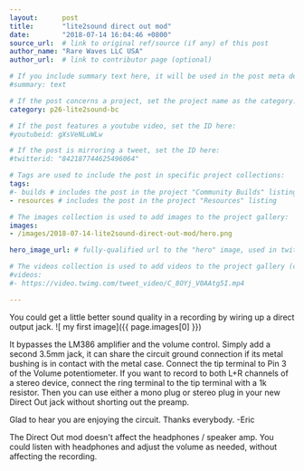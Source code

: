 ```yaml
---
layout:      post
title:       "lite2sound direct out mod"
date:        "2018-07-14 16:04:46 +0800"
source_url:  # link to original ref/source (if any) of this post
author_name: "Rare Waves LLC USA"
author_url:  # link to contributor page (optional)

# If you include summary text here, it will be used in the post meta description instead of an excerpt from the post body
#summary: text

# If the post concerns a project, set the project name as the category:
category: p26-lite2sound-bc

# If the post features a youtube video, set the ID here:
#youtubeid: gXsVeNLuWLw

# If the post is mirroring a tweet, set the ID here:
#twitterid: "842187744625496064"

# Tags are used to include the post in specific project collections:
tags:
#- builds # includes the post in the project "Community Builds" listing
- resources # includes the post in the project "Resources" listing

# The images collection is used to add images to the project gallery:
images:
- /images/2018-07-14-lite2sound-direct-out-mod/hero.png

hero_image_url: # fully-qualified url to the "hero" image, used in twitter cards for example

# The videos collection is used to add videos to the project gallery (currently only mp4):
#videos:
#- https://video.twimg.com/tweet_video/C_8OYj_V0AAtg5I.mp4

---
```


You could get a little better sound quality in a recording by wiring up a direct output jack.
![ my first image]({{ page.images[0] }})

It bypasses the LM386 amplifier and the volume control.  Simply add a second 3.5mm jack, it can share the circuit ground connection if its metal bushing is in contact with the metal case.  Connect the tip terminal to Pin 3 of the Volume potentiometer.  If you want to record to both L+R channels of a stereo device, connect the ring terminal to the tip terminal with a 1k resistor.  Then you can use either a mono plug or stereo plug in your new Direct Out jack without shorting out the preamp.

Glad to hear you are enjoying the circuit.  Thanks everybody.  -Eric

The Direct Out mod doesn't affect the headphones / speaker amp.  You could listen with headphones and adjust the volume as needed, without affecting the recording.